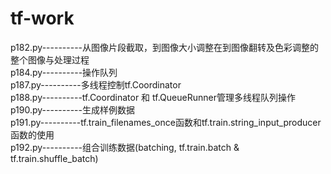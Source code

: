 # tf-work
p182.py----------从图像片段截取，到图像大小调整在到图像翻转及色彩调整的整个图像与处理过程<br>
p184.py----------操作队列<br>
p187.py----------多线程控制tf.Coordinator<br>
p188.py----------tf.Coordinator 和 tf.QueueRunner管理多线程队列操作<br>
p190.py----------生成样例数据<br>
p191.py----------tf.train_filenames_once函数和tf.train.string_input_producer 函数的使用<br>
p192.py----------组合训练数据(batching, tf.train.batch & tf.train.shuffle_batch)<br>
